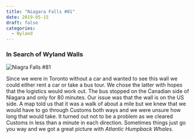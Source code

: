 ```yaml
---
title: "Niagara Falls #81"
date: 2019-05-15
draft: false
categories:
  - Wyland
---
```

### In Search of Wyland Walls

![Niagra Falls #81](../images/81-niagarafalls.jpg)

Since we were in Toronto without a car and wanted to see this wall we could either rent a car or take a bus tour.  We chose the latter with hopes that the logistics would work out.  The bus stopped on the Canadian side of Niagara and only for 80 minutes.  Our issue was that the wall is on the US side. A map told us that it was a walk of about a mile but we knew that we would have to go through Customs both ways and we were unsure how long that would take.  It turned out not to be a problem as we cleared Customs in less than a minute in each direction. Sometimes things just go you way and we got a great picture with _Atlantic Humpback Whales_.